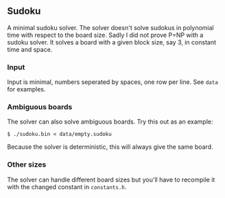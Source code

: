 ## Sudoku
A minimal sudoku solver.
The solver doesn't solve sudokus in polynomial time with respect to the board size.
Sadly I did not prove P=NP with a sudoku solver.
It solves a board with a given block size, say 3, in constant time and space.

### Input
Input is minimal, numbers seperated by spaces, one row per line.
See `data` for examples.

### Ambiguous boards
The solver can also solve ambiguous boards. Try this out as an example:
```
$ ./sudoku.bin < data/empty.sudoku
```
Because the solver is deterministic, this will always give the same board.

### Other sizes
The solver can handle different board sizes but you'll have to recompile it with the changed constant in `constants.h`.
